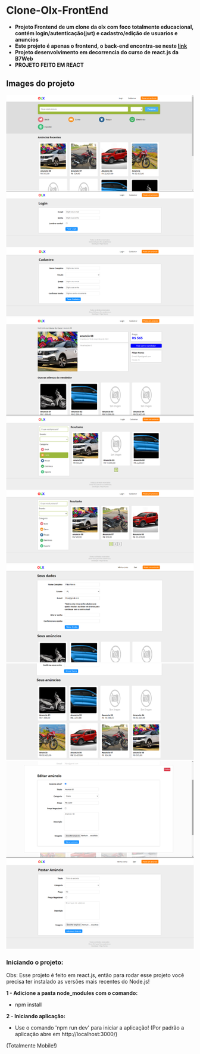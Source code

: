 # Clone-Olx-FrontEnd

* **Projeto Frontend de um clone da olx com foco totalmente educacional, contém login/autenticação(jwt) e cadastro/edição de usuarios e anuncios**
* **Este projeto é apenas o frontend, o back-end encontra-se neste [link](https://github.com/Filipe-Nunes-Silva/Clone-Olx-BackEnd)**
* **Projeto desenvolvimento em decorrencia do curso de react.js da B7Web**
* **PROJETO FEITO EM REACT**

## Images do projeto
![img1](https://github.com/Filipe-Nunes-Silva/Clone-Olx-FrontEnd/blob/main/img1.png)
![img2](https://github.com/Filipe-Nunes-Silva/Clone-Olx-FrontEnd/blob/main/img2.png)
![img3](https://github.com/Filipe-Nunes-Silva/Clone-Olx-FrontEnd/blob/main/img3.png)
![img4](https://github.com/Filipe-Nunes-Silva/Clone-Olx-FrontEnd/blob/main/img4.png)
![img5](https://github.com/Filipe-Nunes-Silva/Clone-Olx-FrontEnd/blob/main/img5.png)
![img6](https://github.com/Filipe-Nunes-Silva/Clone-Olx-FrontEnd/blob/main/img6.png)
![img7](https://github.com/Filipe-Nunes-Silva/Clone-Olx-FrontEnd/blob/main/img7.png)
![img8](https://github.com/Filipe-Nunes-Silva/Clone-Olx-FrontEnd/blob/main/img8.png)
![img9](https://github.com/Filipe-Nunes-Silva/Clone-Olx-FrontEnd/blob/main/img9.png)
![img10](https://github.com/Filipe-Nunes-Silva/Clone-Olx-FrontEnd/blob/main/img10.png)

### Iniciando o projeto:
Obs: Esse projeto é feito em react.js, então para rodar esse projeto você precisa ter instalado as versões mais recentes do Node.js!

**1 - Adicione a pasta node_modules com o comando:**
- npm install

**2 - Iniciando aplicação:**
- Use o comando 'npm run dev' para iniciar a aplicação! (Por padrão a aplicação abre em http://localhost:3000/)

(Totalmente Mobile!)
